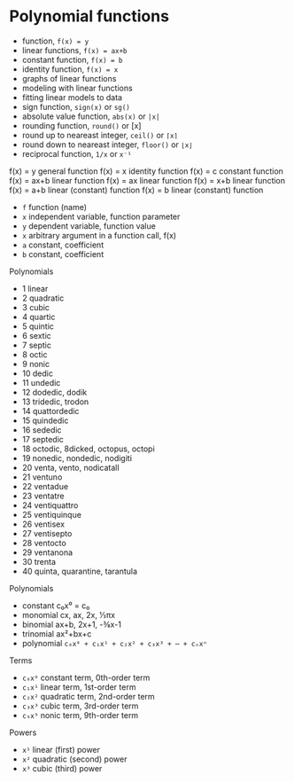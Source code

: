 # Polynomial functions


- function, `f(x) = y`
- linear functions, `f(x) = ax+b`
- constant function, `f(x) = b`
- identity function, `f(x) = x`
- graphs of linear functions
- modeling with linear functions
- fitting linear models to data
- sign function, `sign(x)` or `sg()`
- absolute value function, `abs(x)` or `|x|`
- rounding function, `round()` or [x]
- round up to neareast integer, `ceil()` or `⌈x⌉`
- round down to neareast integer, `floor()` or `⌊x⌋`
- reciprocal function, `1/x` or `x⁻¹`


f(x) = y        general function
f(x) = x        identity function
f(x) = c        constant function
f(x) = ax+b     linear function
f(x) = ax       linear function
f(x) = x+b      linear function
f(x) = a+b      linear (constant) function
f(x) = b        linear (constant) function


- `f`     function (name)
- `x`     independent variable, function parameter
- `y`     dependent variable, function value
- `x`     arbitrary argument in a function call, f(x)
- `a`     constant, coefficient
- `b`     constant, coefficient

Polynomials
- 1 linear
- 2 quadratic
- 3 cubic
- 4 quartic
- 5 quintic
- 6 sextic
- 7 septic
- 8 octic
- 9 nonic
- 10 dedic
- 11 undedic
- 12 dodedic, dodik
- 13 tridedic, trodon
- 14 quattordedic
- 15 quindedic
- 16 sededic
- 17 septedic
- 18 octodic, 8dicked, octopus, octopi
- 19 nonedic, nondedic, nodigiti
- 20 venta, vento, nodicatall
- 21 ventuno
- 22 ventadue
- 23 ventatre
- 24 ventiquattro
- 25 ventiquinque
- 26 ventisex
- 27 ventisepto
- 28 ventocto
- 29 ventanona
- 30 trenta
- 40 quinta, quarantine, tarantula


Polynomials
- constant    c₀x⁰ = c₀
- monomial    cx, ax, 2x, 1⁄3πx
- binomial    ax+b, 2x+1, -3⁄8x-1
- trinomial   ax²+bx+c
- polynomial  `c₀x⁰ + c₁x¹ + c₂x² + c₃x³ + ⋯ + cₙxⁿ`


Terms
- `c₀x⁰`    constant term,  0th-order term
- `c₁x¹`    linear term,    1st-order term
- `c₂x²`    quadratic term, 2nd-order term
- `c₃x³`    cubic term,     3rd-order term
- `c₉x⁹`    nonic term,     9th-order term

Powers
- `x¹`    linear (first) power
- `x²`    quadratic (second) power
- `x³`    cubic (third) power
